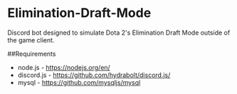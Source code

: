 # Elimination-Draft-Mode
Discord bot designed to simulate Dota 2's Elimination Draft Mode outside of the game client.

##Requirements
* node.js - https://nodejs.org/en/
* discord.js - https://github.com/hydrabolt/discord.js/
* mysql - https://github.com/mysqljs/mysql
